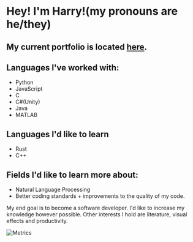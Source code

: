 
# Hey! I'm Harry!(my pronouns are he/they)

## My current portfolio is located [here](https://harrykeeran12.github.io/).


## Languages I've worked with:
- Python
- JavaScript
- C
- C#(Unity)
- Java
- MATLAB

## Languages I'd like to learn
- Rust
- C++

## Fields I'd like to learn more about:

- Natural Language Processing
- Better coding standards + improvements to the quality of my code.


My end goal is to become a software developer. I'd like to increase my knowledge however possible. Other interests I hold are literature, visual effects and productivity. 



![Metrics](https://metrics.lecoq.io/harrykeeran12?template=classic&languages=1&languages.limit=8&languages.sections=most-used&languages.colors=github&languages.threshold=0%25&languages.indepth=false&languages.recent.load=300&languages.recent.days=14&config.timezone=Europe%2FLondon)
<!--
**harrykeeran12/harrykeeran12** is a ✨ _special_ ✨ repository because its `README.md` (this file) appears on your GitHub profile.
---



Here are some ideas to get you started:

- 🔭 I’m currently working on ...
- 🌱 I’m currently learning ...
- 👯 I’m looking to collaborate on ...
- 🤔 I’m looking for help with ...
- 💬 Ask me about ...
- 📫 How to reach me: ...
- 😄 Pronouns: ...
- ⚡ Fun fact: ...
-->
